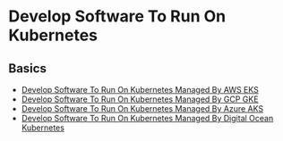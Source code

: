 # Develop Software To Run On Kubernetes

## Basics

* [Develop Software To Run On Kubernetes Managed By AWS EKS](develop-software-to-run-on-kubernetes-managed-by-aws-eks.md)
* [Develop Software To Run On Kubernetes Managed By GCP GKE](develop-software-to-run-on-kubernetes-managed-by-gcp-gke.md)
* [Develop Software To Run On Kubernetes Managed By Azure AKS](develop-software-to-run-on-kubernetes-managed-by-azure-aks.md)
* [Develop Software To Run On Kubernetes Managed By Digital Ocean Kubernetes](develop-software-to-run-on-kubernetes-managed-by-digital-ocean-kubernetes.md)